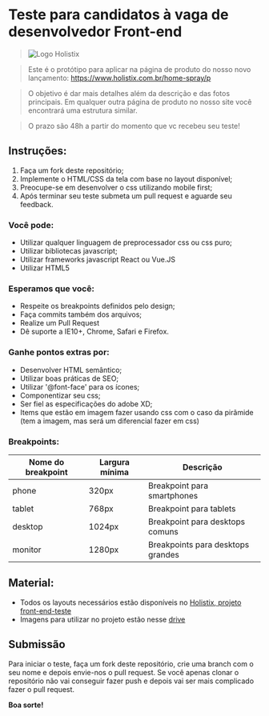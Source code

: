 # Teste para candidatos à vaga de desenvolvedor Front-end

> ![Logo Holistix](https://www.holistix.com.br/arquivos/logo-loja-2x.png?v=637677734139100000)

> Este é o protótipo para aplicar na página de produto do nosso novo lançamento: https://www.holistix.com.br/home-spray/p

> O objetivo é dar mais detalhes além da descrição e das fotos principais. Em qualquer outra página de produto no nosso site você encontrará uma estrutura similar.

> O prazo são 48h a partir do momento que vc recebeu seu teste!

## Instruções:

1. Faça um fork deste repositório;
2. Implemente o HTML/CSS da tela com base no layout disponível;
3. Preocupe-se em desenvolver o css utilizando mobile first;
4. Após terminar seu teste submeta um pull request e aguarde seu feedback.

### Você pode:

* Utilizar qualquer linguagem de preprocessador css ou css puro;
* Utilizar bibliotecas javascript;
* Utilizar frameworks javascript React ou Vue.JS
* Utilizar HTML5

### Esperamos que você:
* Respeite os breakpoints definidos pelo design;
* Faça commits também dos arquivos;
* Realize um Pull Request
* Dê suporte a IE10+, Chrome, Safari e Firefox.

### Ganhe pontos extras por:

* Desenvolver HTML semântico;
* Utilizar boas práticas de SEO;
* Utilizar '@font-face' para os ícones;
* Componentizar seu css;
* Ser fiel as especificações do adobe XD;
* Items que estão em imagem fazer usando css com o caso da pirâmide (tem a imagem, mas será um diferencial fazer em css)

### Breakpoints:

| Nome do breakpoint | Largura mínima | Descrição                         |
|--------------------|----------------|-----------------------------------|
| phone              | 320px          | Breakpoint para smartphones       |
| tablet             | 768px          | Breakpoint para tablets           |
| desktop            | 1024px         | Breakpoint para desktops comuns   |
| monitor            | 1280px         | Breakpoints para desktops grandes |


## Material:

* Todos os layouts necessários estão disponíveis no [Holistix, projeto front-end-teste](https://xd.adobe.com/view/71d30561-10c8-45da-81af-74d5f5a84ec1-2480/screen/14c391d7-f61d-4e24-be9f-4488c5fb11f7/)
* Imagens para utilizar no projeto estão nesse [drive](https://drive.google.com/drive/folders/1YX40AaW350fGVaPG3XZCiQDBXFkNItAy)


## Submissão

Para iniciar o teste, faça um fork deste repositório, crie uma branch com o seu nome e depois envie-nos o pull request.
Se você apenas clonar o repositório não vai conseguir fazer push e depois vai ser mais complicado fazer o pull request.

**Boa sorte!**
